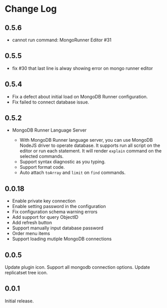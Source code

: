 # Change Log

## 0.5.6

- cannot run command: MongoRunner Editor #31

## 0.5.5

- fix #30 that last line is alway showing error on mongo runner editor

## 0.5.4

- Fix a defect about initial load on MongoDB Runner configuration.
- Fix failed to connect database issue.

## 0.5.2

- MongoDB Runner Language Server

  - With MongoDB Runner language server, you can use MongoDB NodeJS driver to operate database. It supports run all script on the editor or run each statement. It will render `explain` command on the selected commands.
  - Support syntax diagnostic as you typing.
  - Support format code.
  - Auto attach `toArray` and `limit` on `find` commands.

## 0.0.18

- Enable private key connection
- Enable setting password in the configuration
- Fix configuration schema warning errors
- Add support for query ObjectID
- Add refresh button
- Support manually input database password
- Order menu items
- Support loading mutiple MongoDB connections

## 0.0.5

Update plugin icon.
Support all mongodb connection options.
Update replicatset tree icon.

## 0.0.1

Initial release.
